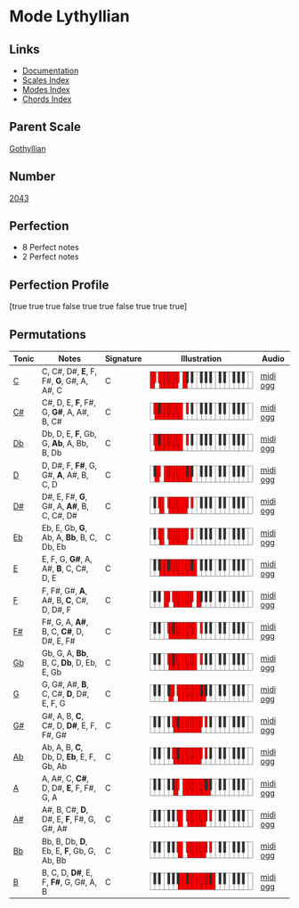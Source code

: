 # Mode Lythyllian

## Links

- [Documentation](index.md)
- [Scales Index](Scales.md)
- [Modes Index](Modes.md)
- [Chords Index](Chords.md)

## Parent Scale

[Gothyllian](ScaleGothyllian.md)

## Number

[2043](https://ianring.com/musictheory/scales/2043)

## Perfection

- 8 Perfect notes
- 2 Perfect notes

## Perfection Profile

[true true true false true true false true true true]

## Permutations

| Tonic | Notes | Signature | Illustration | Audio |
|-------|-------|-----------|--------------|-------|
| [C](ModeCNaturalLythyllian.md) | C, C#, D#, **E**, F, F#, **G**, G#, A, A#, C | C | ![CNaturalLythyllian](ModeCNaturalLythyllian.png) | [midi](ModeCNaturalLythyllian.mid) [ogg](ModeCNaturalLythyllian.ogg) |
| [C#](ModeCSharpLythyllian.md) | C#, D, E, **F**, F#, G, **G#**, A, A#, B, C# | C | ![CSharpLythyllian](ModeCSharpLythyllian.png) | [midi](ModeCSharpLythyllian.mid) [ogg](ModeCSharpLythyllian.ogg) |
| [Db](ModeDFlatLythyllian.md) | Db, D, E, **F**, Gb, G, **Ab**, A, Bb, B, Db | C | ![DFlatLythyllian](ModeDFlatLythyllian.png) | [midi](ModeDFlatLythyllian.mid) [ogg](ModeDFlatLythyllian.ogg) |
| [D](ModeDNaturalLythyllian.md) | D, D#, F, **F#**, G, G#, **A**, A#, B, C, D | C | ![DNaturalLythyllian](ModeDNaturalLythyllian.png) | [midi](ModeDNaturalLythyllian.mid) [ogg](ModeDNaturalLythyllian.ogg) |
| [D#](ModeDSharpLythyllian.md) | D#, E, F#, **G**, G#, A, **A#**, B, C, C#, D# | C | ![DSharpLythyllian](ModeDSharpLythyllian.png) | [midi](ModeDSharpLythyllian.mid) [ogg](ModeDSharpLythyllian.ogg) |
| [Eb](ModeEFlatLythyllian.md) | Eb, E, Gb, **G**, Ab, A, **Bb**, B, C, Db, Eb | C | ![EFlatLythyllian](ModeEFlatLythyllian.png) | [midi](ModeEFlatLythyllian.mid) [ogg](ModeEFlatLythyllian.ogg) |
| [E](ModeENaturalLythyllian.md) | E, F, G, **G#**, A, A#, **B**, C, C#, D, E | C | ![ENaturalLythyllian](ModeENaturalLythyllian.png) | [midi](ModeENaturalLythyllian.mid) [ogg](ModeENaturalLythyllian.ogg) |
| [F](ModeFNaturalLythyllian.md) | F, F#, G#, **A**, A#, B, **C**, C#, D, D#, F | C | ![FNaturalLythyllian](ModeFNaturalLythyllian.png) | [midi](ModeFNaturalLythyllian.mid) [ogg](ModeFNaturalLythyllian.ogg) |
| [F#](ModeFSharpLythyllian.md) | F#, G, A, **A#**, B, C, **C#**, D, D#, E, F# | C | ![FSharpLythyllian](ModeFSharpLythyllian.png) | [midi](ModeFSharpLythyllian.mid) [ogg](ModeFSharpLythyllian.ogg) |
| [Gb](ModeGFlatLythyllian.md) | Gb, G, A, **Bb**, B, C, **Db**, D, Eb, E, Gb | C | ![GFlatLythyllian](ModeGFlatLythyllian.png) | [midi](ModeGFlatLythyllian.mid) [ogg](ModeGFlatLythyllian.ogg) |
| [G](ModeGNaturalLythyllian.md) | G, G#, A#, **B**, C, C#, **D**, D#, E, F, G | C | ![GNaturalLythyllian](ModeGNaturalLythyllian.png) | [midi](ModeGNaturalLythyllian.mid) [ogg](ModeGNaturalLythyllian.ogg) |
| [G#](ModeGSharpLythyllian.md) | G#, A, B, **C**, C#, D, **D#**, E, F, F#, G# | C | ![GSharpLythyllian](ModeGSharpLythyllian.png) | [midi](ModeGSharpLythyllian.mid) [ogg](ModeGSharpLythyllian.ogg) |
| [Ab](ModeAFlatLythyllian.md) | Ab, A, B, **C**, Db, D, **Eb**, E, F, Gb, Ab | C | ![AFlatLythyllian](ModeAFlatLythyllian.png) | [midi](ModeAFlatLythyllian.mid) [ogg](ModeAFlatLythyllian.ogg) |
| [A](ModeANaturalLythyllian.md) | A, A#, C, **C#**, D, D#, **E**, F, F#, G, A | C | ![ANaturalLythyllian](ModeANaturalLythyllian.png) | [midi](ModeANaturalLythyllian.mid) [ogg](ModeANaturalLythyllian.ogg) |
| [A#](ModeASharpLythyllian.md) | A#, B, C#, **D**, D#, E, **F**, F#, G, G#, A# | C | ![ASharpLythyllian](ModeASharpLythyllian.png) | [midi](ModeASharpLythyllian.mid) [ogg](ModeASharpLythyllian.ogg) |
| [Bb](ModeBFlatLythyllian.md) | Bb, B, Db, **D**, Eb, E, **F**, Gb, G, Ab, Bb | C | ![BFlatLythyllian](ModeBFlatLythyllian.png) | [midi](ModeBFlatLythyllian.mid) [ogg](ModeBFlatLythyllian.ogg) |
| [B](ModeBNaturalLythyllian.md) | B, C, D, **D#**, E, F, **F#**, G, G#, A, B | C | ![BNaturalLythyllian](ModeBNaturalLythyllian.png) | [midi](ModeBNaturalLythyllian.mid) [ogg](ModeBNaturalLythyllian.ogg) |
